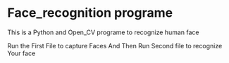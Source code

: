 # Face_recognition programe

This is a Python and Open_CV programe to recognize human face

Run the First File to capture Faces 
And Then Run Second file to recognize Your face
